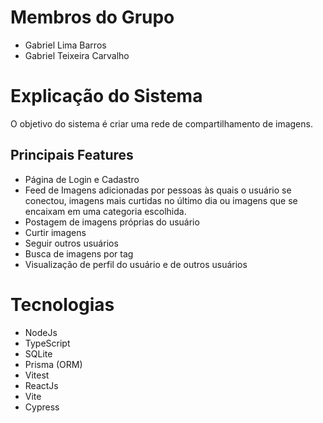 # Membros do Grupo
- Gabriel Lima Barros
- Gabriel Teixeira Carvalho
# Explicação do Sistema
O objetivo do sistema é criar uma rede de compartilhamento de imagens.
## Principais Features
- Página de Login e Cadastro
- Feed de Imagens adicionadas por pessoas às quais o usuário se conectou, imagens mais curtidas no último dia ou imagens que se encaixam em uma categoria escolhida.
- Postagem de imagens próprias do usuário
- Curtir imagens
- Seguir outros usuários
- Busca de imagens por tag
- Visualização de perfil do usuário e de outros usuários
# Tecnologias
- NodeJs
- TypeScript
- SQLite
- Prisma (ORM)
- Vitest 
- ReactJs
- Vite
- Cypress